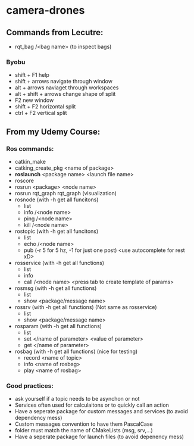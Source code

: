 # camera-drones

## Commands from Lecutre:
- rqt_bag /\<bag name> (to inspect bags)
  
### Byobu
- shift + F1 help
- shift + arrows navigate through window
- alt + arrows naviaget through workspaces
- alt + shift + arrows change shape of split
- F2 new window
- shift + F2 horizontal split
- ctrl + F2 vertical split

## From my Udemy Course:
### Ros commands:
- catkin_make
- catking_create_pkg \<name of package>
- **roslaunch** \<package name> \<launch file name>  
- roscore
- rosrun \<package> \<node name>
- rosrun rqt_graph rqt_graph  (visualization)
- rosnode (with -h get all funcitons)
  - list
  - info /\<node name>
  - ping /\<node name>
  - kill /\<node name>
- rostopic (with -h get all funcitons)
  - list
  - echo /\<node name>
  - pub (-r 5 for 5 hz, -1 for just one post) \<use autocomplete for rest xD>
- rosservice (with -h get all functions)
  - list
  - info
  - call /\<node name> \<press tab to create template of params>
- rosmsg (with -h get all functions)
  - list
  - show \<package\/message name>
- rossrv (with -h get all functions) (Not same as rosservice)
  - list
  - show \<package\/message name>
- rosparam (with -h get all functions)
  - list
  - set \<\/name of parameter> \<value of parameter>   
  - get \<\/name of parameter>
- rosbag (with -h get all functions) (nice for testing)
  - record \<name of topic>
  - info \<name of rosbag>
  - play \<name of rosbag>


### Good practices:
- ask yourself if a topic needs to be asynchon or not
- Services often used for calculaitons or to quickly call an action
- Have a seperate package for custom messages and services (to avoid dependency mess)
- Custom messages convention to have them PascalCase
- folder must match the name of CMakeLists (msg, srv,...)
- Have a seperate package for launch files (to avoid depenency mess)



